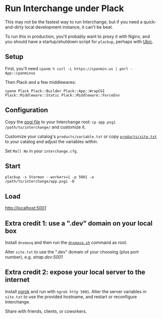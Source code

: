 # Run Interchange under Plack

This may not be the fastest way to run Interchange, but if you need a
quick-and-dirty local development instance, it can't be beat.

To run this in production, you'll probably want to proxy it with Nginx,
and you should have a startup/shutdown script for `plackup`, perhaps
with [Ubic](https://metacpan.org/pod/Ubic).

## Setup

First, you'll need `cpanm`:
`% curl -L https://cpanmin.us | perl - App::cpanminus`

Then Plack and a few middlewares:

```
cpanm Plack Plack::Builder Plack::App::WrapCGI Plack::Middleware::Static Plack::Middleware::ForceEnv
```

## Configuration

Copy the [psgi file](app.psgi) to your Interchange root:
`cp app.psgi /path/to/interchange/`
and customize it.

Customize your catalog's `products/variable.txt` or copy
[`products/site.txt`](products/site.txt) to your catalog and adjust the
variables within.

Set `Mall No` in your `interchange.cfg`.

## Start

`plackup -s Starman --workers=1 -p 5001 -a /path/to/interchange/app.psgi -D`

## Load

[http://localhost:5001](http://localhost:5001/)

## Extra credit 1: use a ".dev" domain on your local box

Install `dnsmasq` and then run the [`dnsmasq.sh`](dnsmasq.sh) command as root.

Alter `site.txt` to use the ".dev" domain of your choosing (plus port
number), e.g. _strap.dev:5001_

## Extra credit 2: expose your local server to the internet

Install [ngrok](https://ngrok.com/) and run with `ngrok http 5001`.
Alter the server variables in `site.txt` to use the provided hostname,
and restart or reconfigure Interchange.

Share with friends, clients, or coworkers.

